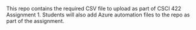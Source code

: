 This repo contains the required CSV file to upload as part of CSCI 422 Assignment 1.  Students will also add Azure automation files to the repo as part of the assignment.
